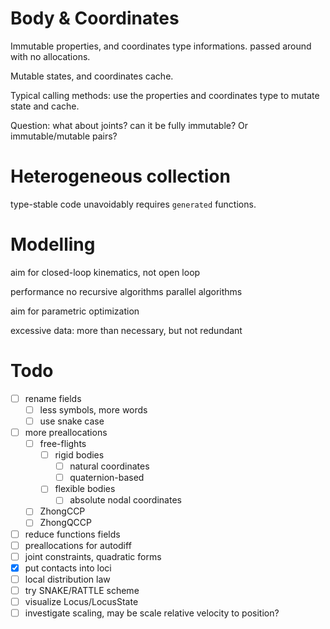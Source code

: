 # Body & Coordinates
Immutable properties, and coordinates type informations.
passed around with no allocations.

Mutable states, and coordinates cache.

Typical calling methods: use the properties and coordinates type to mutate state and cache.

Question: what about joints? can it be fully immutable?
Or immutable/mutable pairs?

# Heterogeneous collection 

type-stable code unavoidably requires `generated` functions.

# Modelling

aim for closed-loop kinematics, not open loop


performance
  no recursive algorithms
  parallel algorithms


aim for parametric optimization

excessive data: 
more than necessary, but not redundant

# Todo

- [ ] rename fields
  - [ ] less symbols, more words
  - [ ] use snake case
- [ ] more preallocations
    - [ ] free-flights
      - [ ] rigid bodies
        - [ ] natural coordinates
        - [ ] quaternion-based
      - [ ] flexible bodies
        - [ ] absolute nodal coordinates
    - [ ] ZhongCCP
    - [ ] ZhongQCCP
- [ ] reduce functions fields
- [ ] preallocations for autodiff
- [ ] joint constraints, quadratic forms
- [x] put contacts into loci
- [ ] local distribution law
- [ ] try SNAKE/RATTLE scheme
- [ ] visualize Locus/LocusState
- [ ] investigate scaling, may be scale relative velocity to position?